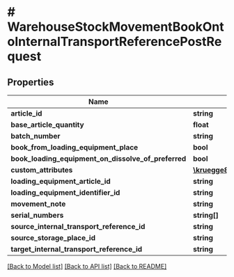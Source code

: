 # # WarehouseStockMovementBookOntoInternalTransportReferencePostRequest

## Properties

Name | Type | Description | Notes
------------ | ------------- | ------------- | -------------
**article_id** | **string** |  |
**base_article_quantity** | **float** |  |
**batch_number** | **string** |  | [optional]
**book_from_loading_equipment_place** | **bool** |  | [optional]
**book_loading_equipment_on_dissolve_of_preferred** | **bool** |  | [optional]
**custom_attributes** | [**\kruegge82\weclapp\Model\WarehouseStockMovementBookDirectStockTransferPostRequestCustomAttributesInner[]**](WarehouseStockMovementBookDirectStockTransferPostRequestCustomAttributesInner.md) |  | [optional]
**loading_equipment_article_id** | **string** |  | [optional]
**loading_equipment_identifier_id** | **string** |  | [optional]
**movement_note** | **string** |  | [optional]
**serial_numbers** | **string[]** |  | [optional]
**source_internal_transport_reference_id** | **string** |  | [optional]
**source_storage_place_id** | **string** |  | [optional]
**target_internal_transport_reference_id** | **string** |  | [optional]

[[Back to Model list]](../../README.md#models) [[Back to API list]](../../README.md#endpoints) [[Back to README]](../../README.md)
